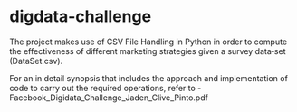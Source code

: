# digdata-challenge

The project makes use of CSV File Handling in Python in order to compute the effectiveness of different marketing strategies given a survey data‑set (DataSet.csv).

For an in detail synopsis that includes the approach and implementation of code to carry out the required operations, refer to -  Facebook_Digidata_Challenge_Jaden_Clive_Pinto.pdf
